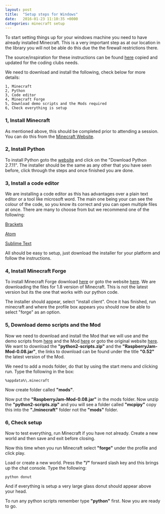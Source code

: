 ```yaml
---
layout: post
title:  "Setup steps for Windows"
date:   2016-01-23 11:10:35 +0000
categories: minecraft setup
---
```


To start setting things up for your windows machine you need to have already installed Minecraft. This is a very important step as at our location in the library you will not be able do this due the the firewall restrictions there.

The source/inspiration for these instructions can be found [here](http://www.instructables.com/id/Python-coding-for-Minecraft/?ALLSTEPS) copied and updated for the coding clubs needs.

We need to download and install the following, check below for more details:

	1, Minecraft
	2, Python
	3, Code editor
	4, Minecraft Forge
	5, Download demo scripts and the Mods required
	6, Check everything is setup
    
    
### 1, Install Minecraft
As mentioned above, this should be completed prior to attending a session. You can do this from the [Minecraft Website](https://minecraft.net/).


### 2, Install Python
To install Python goto the [website](https://www.python.org/downloads/) and click on the "Download Python 2.7.11". The installer should be the same as any other that you have seen before, click through the steps and once finished you are done.


### 3, Install a code editor
We are installing a code editor as this has advantages over a plain text editor or a tool like microsoft word. The main one being your can see the colour of the code, so you know its correct and you can open multiple files at once. There are many to choose from but we recommend one of the following:

[Brackets](http://brackets.io/)

[Atom](https://atom.io/)

[Sublime Text](http://www.sublimetext.com/)

All should be easy to setup, just download the installer for your platform and follow the instructions.


### 4, Install Minecraft Forge
To install Minecraft Forge download [here](/minecraft-setup/files/forge-1.8.9-11.15.1.1722-installer-win.exe) or goto the website [here](http://files.minecraftforge.net/). We are downloading the files for 1.8 version of Minecraft. This is not the latest version but its the one that works with our python code.

The installer should appear, select "install client". Once it has finished, run minecraft and where the profile box appears you should now be able to select "forge" as an option.


### 5, Download demo scripts and the Mod
Now we need to download and install the Mod that we will use and the demo scripts from [here](/minecraft-setup/files/python2-scripts.zip) and the Mod [here](/minecraft-setup/files/RaspberryJamMod.jar) or goto the original website [here](https://github.com/arpruss/raspberryjammod/releases). We want to download the **"python2-scripts.zip"** and the **"RaspberryJam-Mod-0.08.jar"**, the links to download can be found under the title **"0.52"** the latest version of the Mod.

We need to add a mods folder, do that by using the start menu and clicking run. Type the following in the box:

	%appdata%\.minecraft

Now create folder called **"mods"**.

Now put the **"RaspberryJam-Mod-0.08.jar"** in the mods folder. Now unzip the **"python2-scripts.zip"** and you will see a folder called **"mcpipy"** copy this into the **"./minecraft"** folder not the **"mods"** folder.


### 6, Check setup
Now to test everything, run Minecraft if you have not already. Create a new world and then save and exit before closing.

Now this time when you run Minecraft select **"forge"** under the profile and click play.

Load or create a new world. Press the **"/"** forward slash key and this brings up the chat console. Type the following:

	python donut

And if everything is setup a very large glass donut should appear above your head.

To run any python scripts remember type **"python"** first. Now you are ready to go.


